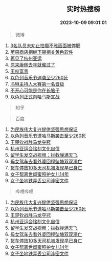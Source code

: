 <div align="center"><h2>实时热搜榜</h2><h4>2023-10-09 09:01:01</h4></div>

> 微博  

1. [3名队员未劝止拍摄不雅画面被停职](https://s.weibo.com/weibo?q=%233%E5%90%8D%E9%98%9F%E5%91%98%E6%9C%AA%E5%8A%9D%E6%AD%A2%E6%8B%8D%E6%91%84%E4%B8%8D%E9%9B%85%E7%94%BB%E9%9D%A2%E8%A2%AB%E5%81%9C%E8%81%8C%23&t=31&band_rank=1&Refer=top)<br />
2. [苹果商店相继下架相关黄色软件](https://s.weibo.com/weibo?q=%23%E8%8B%B9%E6%9E%9C%E5%95%86%E5%BA%97%E7%9B%B8%E7%BB%A7%E4%B8%8B%E6%9E%B6%E7%9B%B8%E5%85%B3%E9%BB%84%E8%89%B2%E8%BD%AF%E4%BB%B6%23&t=31&band_rank=2&Refer=top)<br />
3. [再见了杭州亚运](https://s.weibo.com/weibo?q=%23%E5%86%8D%E8%A7%81%E4%BA%86%E6%9D%AD%E5%B7%9E%E4%BA%9A%E8%BF%90%23&t=31&band_rank=3&Refer=top)<br />
4. [原来康辉去年就催过了](https://s.weibo.com/weibo?q=%23%E5%8E%9F%E6%9D%A5%E5%BA%B7%E8%BE%89%E5%8E%BB%E5%B9%B4%E5%B0%B1%E5%82%AC%E8%BF%87%E4%BA%86%23&t=31&band_rank=4&Refer=top)<br />
5. [王权富贵](https://s.weibo.com/weibo?q=%E7%8E%8B%E6%9D%83%E5%AF%8C%E8%B4%B5&t=31&band_rank=5&Refer=top)<br />
6. [以色列音乐节遇袭至少260死](https://s.weibo.com/weibo?q=%23%E4%BB%A5%E8%89%B2%E5%88%97%E9%9F%B3%E4%B9%90%E8%8A%82%E9%81%87%E8%A2%AD%E8%87%B3%E5%B0%91260%E6%AD%BB%23&t=31&band_rank=6&Refer=top)<br />
7. [冯琳主持人大赛第一名晋级](https://s.weibo.com/weibo?q=%23%E5%86%AF%E7%90%B3%E4%B8%BB%E6%8C%81%E4%BA%BA%E5%A4%A7%E8%B5%9B%E7%AC%AC%E4%B8%80%E5%90%8D%E6%99%8B%E7%BA%A7%23&t=31&band_rank=7&Refer=top)<br />
8. [不开心可能是你在长脑子](https://s.weibo.com/weibo?q=%23%E4%B8%8D%E5%BC%80%E5%BF%83%E5%8F%AF%E8%83%BD%E6%98%AF%E4%BD%A0%E5%9C%A8%E9%95%BF%E8%84%91%E5%AD%90%23&t=31&band_rank=8&Refer=top)<br />
9. [以色列正式向哈马斯宣战](https://s.weibo.com/weibo?q=%23%E4%BB%A5%E8%89%B2%E5%88%97%E6%AD%A3%E5%BC%8F%E5%90%91%E5%93%88%E9%A9%AC%E6%96%AF%E5%AE%A3%E6%88%98%23&t=31&band_rank=9&Refer=top)<br />

> 知乎  


> 百度  

1. [为民族伟大复兴提供坚强思想保证](https://www.baidu.com/s?wd=%E4%B8%BA%E6%B0%91%E6%97%8F%E4%BC%9F%E5%A4%A7%E5%A4%8D%E5%85%B4%E6%8F%90%E4%BE%9B%E5%9D%9A%E5%BC%BA%E6%80%9D%E6%83%B3%E4%BF%9D%E8%AF%81&sa=fyb_news&rsv_dl=fyb_news)<br />
2. [以色列音乐节遭哈马斯袭击至少260死](https://www.baidu.com/s?wd=%E4%BB%A5%E8%89%B2%E5%88%97%E9%9F%B3%E4%B9%90%E8%8A%82%E9%81%AD%E5%93%88%E9%A9%AC%E6%96%AF%E8%A2%AD%E5%87%BB%E8%87%B3%E5%B0%91260%E6%AD%BB&sa=fyb_news&rsv_dl=fyb_news)<br />
3. [王楚钦战胜马龙夺冠](https://www.baidu.com/s?wd=%E7%8E%8B%E6%A5%9A%E9%92%A6%E6%88%98%E8%83%9C%E9%A9%AC%E9%BE%99%E5%A4%BA%E5%86%A0&sa=fyb_news&rsv_dl=fyb_news)<br />
4. [杭州亚运会铭刻文化自信](https://www.baidu.com/s?wd=%E6%9D%AD%E5%B7%9E%E4%BA%9A%E8%BF%90%E4%BC%9A%E9%93%AD%E5%88%BB%E6%96%87%E5%8C%96%E8%87%AA%E4%BF%A1&sa=fyb_news&rsv_dl=fyb_news)<br />
5. [留学生发交战视频：拦截弹满天飞](https://www.baidu.com/s?wd=%E7%95%99%E5%AD%A6%E7%94%9F%E5%8F%91%E4%BA%A4%E6%88%98%E8%A7%86%E9%A2%91%EF%BC%9A%E6%8B%A6%E6%88%AA%E5%BC%B9%E6%BB%A1%E5%A4%A9%E9%A3%9E&sa=fyb_news&rsv_dl=fyb_news)<br />
6. [母女驾车去看外婆回程坠塘双双溺亡](https://www.baidu.com/s?wd=%E6%AF%8D%E5%A5%B3%E9%A9%BE%E8%BD%A6%E5%8E%BB%E7%9C%8B%E5%A4%96%E5%A9%86%E5%9B%9E%E7%A8%8B%E5%9D%A0%E5%A1%98%E5%8F%8C%E5%8F%8C%E6%BA%BA%E4%BA%A1&sa=fyb_news&rsv_dl=fyb_news)<br />
7. [货车停放10多天司机被发现早已身亡](https://www.baidu.com/s?wd=%E8%B4%A7%E8%BD%A6%E5%81%9C%E6%94%BE10%E5%A4%9A%E5%A4%A9%E5%8F%B8%E6%9C%BA%E8%A2%AB%E5%8F%91%E7%8E%B0%E6%97%A9%E5%B7%B2%E8%BA%AB%E4%BA%A1&sa=fyb_news&rsv_dl=fyb_news)<br />
8. [女子帮离世闺蜜照护女儿14年](https://www.baidu.com/s?wd=%E5%A5%B3%E5%AD%90%E5%B8%AE%E7%A6%BB%E4%B8%96%E9%97%BA%E8%9C%9C%E7%85%A7%E6%8A%A4%E5%A5%B3%E5%84%BF14%E5%B9%B4&sa=fyb_news&rsv_dl=fyb_news)<br />
9. [女子坐地铁弄丢公司涉密文件](https://www.baidu.com/s?wd=%E5%A5%B3%E5%AD%90%E5%9D%90%E5%9C%B0%E9%93%81%E5%BC%84%E4%B8%A2%E5%85%AC%E5%8F%B8%E6%B6%89%E5%AF%86%E6%96%87%E4%BB%B6&sa=fyb_news&rsv_dl=fyb_news)<br />

> 哔哩哔哩  

1. [为民族伟大复兴提供坚强思想保证](https://www.baidu.com/s?wd=%E4%B8%BA%E6%B0%91%E6%97%8F%E4%BC%9F%E5%A4%A7%E5%A4%8D%E5%85%B4%E6%8F%90%E4%BE%9B%E5%9D%9A%E5%BC%BA%E6%80%9D%E6%83%B3%E4%BF%9D%E8%AF%81&sa=fyb_news&rsv_dl=fyb_news)<br />
2. [以色列音乐节遭哈马斯袭击至少260死](https://www.baidu.com/s?wd=%E4%BB%A5%E8%89%B2%E5%88%97%E9%9F%B3%E4%B9%90%E8%8A%82%E9%81%AD%E5%93%88%E9%A9%AC%E6%96%AF%E8%A2%AD%E5%87%BB%E8%87%B3%E5%B0%91260%E6%AD%BB&sa=fyb_news&rsv_dl=fyb_news)<br />
3. [王楚钦战胜马龙夺冠](https://www.baidu.com/s?wd=%E7%8E%8B%E6%A5%9A%E9%92%A6%E6%88%98%E8%83%9C%E9%A9%AC%E9%BE%99%E5%A4%BA%E5%86%A0&sa=fyb_news&rsv_dl=fyb_news)<br />
4. [杭州亚运会铭刻文化自信](https://www.baidu.com/s?wd=%E6%9D%AD%E5%B7%9E%E4%BA%9A%E8%BF%90%E4%BC%9A%E9%93%AD%E5%88%BB%E6%96%87%E5%8C%96%E8%87%AA%E4%BF%A1&sa=fyb_news&rsv_dl=fyb_news)<br />
5. [留学生发交战视频：拦截弹满天飞](https://www.baidu.com/s?wd=%E7%95%99%E5%AD%A6%E7%94%9F%E5%8F%91%E4%BA%A4%E6%88%98%E8%A7%86%E9%A2%91%EF%BC%9A%E6%8B%A6%E6%88%AA%E5%BC%B9%E6%BB%A1%E5%A4%A9%E9%A3%9E&sa=fyb_news&rsv_dl=fyb_news)<br />
6. [母女驾车去看外婆回程坠塘双双溺亡](https://www.baidu.com/s?wd=%E6%AF%8D%E5%A5%B3%E9%A9%BE%E8%BD%A6%E5%8E%BB%E7%9C%8B%E5%A4%96%E5%A9%86%E5%9B%9E%E7%A8%8B%E5%9D%A0%E5%A1%98%E5%8F%8C%E5%8F%8C%E6%BA%BA%E4%BA%A1&sa=fyb_news&rsv_dl=fyb_news)<br />
7. [货车停放10多天司机被发现早已身亡](https://www.baidu.com/s?wd=%E8%B4%A7%E8%BD%A6%E5%81%9C%E6%94%BE10%E5%A4%9A%E5%A4%A9%E5%8F%B8%E6%9C%BA%E8%A2%AB%E5%8F%91%E7%8E%B0%E6%97%A9%E5%B7%B2%E8%BA%AB%E4%BA%A1&sa=fyb_news&rsv_dl=fyb_news)<br />
8. [女子帮离世闺蜜照护女儿14年](https://www.baidu.com/s?wd=%E5%A5%B3%E5%AD%90%E5%B8%AE%E7%A6%BB%E4%B8%96%E9%97%BA%E8%9C%9C%E7%85%A7%E6%8A%A4%E5%A5%B3%E5%84%BF14%E5%B9%B4&sa=fyb_news&rsv_dl=fyb_news)<br />
9. [女子坐地铁弄丢公司涉密文件](https://www.baidu.com/s?wd=%E5%A5%B3%E5%AD%90%E5%9D%90%E5%9C%B0%E9%93%81%E5%BC%84%E4%B8%A2%E5%85%AC%E5%8F%B8%E6%B6%89%E5%AF%86%E6%96%87%E4%BB%B6&sa=fyb_news&rsv_dl=fyb_news)<br />
